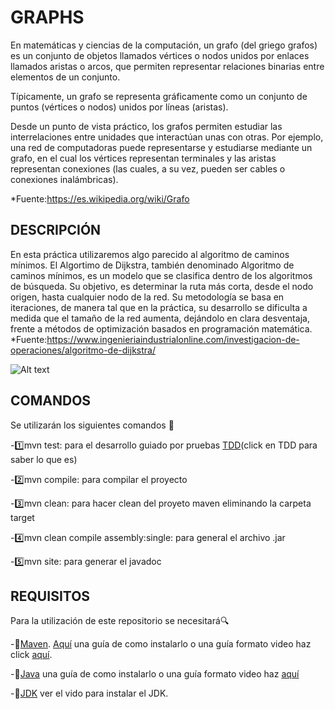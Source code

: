 # GRAPHS #

En matemáticas y ciencias de la computación, un grafo (del griego grafos)​ es un conjunto de objetos llamados vértices o nodos unidos por enlaces llamados aristas o arcos, que permiten representar relaciones binarias entre elementos de un conjunto.

Típicamente, un grafo se representa gráficamente como un conjunto de puntos (vértices o nodos) unidos por líneas (aristas).

Desde un punto de vista práctico, los grafos permiten estudiar las interrelaciones entre unidades que interactúan unas con otras. Por ejemplo, una red de computadoras puede representarse y estudiarse mediante un grafo, en el cual los vértices representan terminales y las aristas representan conexiones (las cuales, a su vez, pueden ser cables o conexiones inalámbricas).

*Fuente:https://es.wikipedia.org/wiki/Grafo

## DESCRIPCIÓN ##
En esta práctica utilizaremos algo parecido al algoritmo de caminos mínimos.
El Algortimo de Dijkstra, también denominado Algoritmo de caminos mínimos, es un modelo que se clasifica dentro de los algoritmos de búsqueda. Su objetivo, es determinar la ruta más corta, desde el nodo origen, hasta cualquier nodo de la red. Su metodología se basa en iteraciones, de manera tal que en la práctica, su desarrollo se dificulta a medida que el tamaño de la red aumenta, dejándolo en clara desventaja, frente a métodos de optimización basados en programación matemática.
*Fuente:https://www.ingenieriaindustrialonline.com/investigacion-de-operaciones/algoritmo-de-dijkstra/

![Alt text](https://4.bp.blogspot.com/-W7l7-YMEmLg/WfJ1SO_02_I/AAAAAAAAB7k/gW-QVpN-yWcwyYeR5mnKE53S-4E2KYJ2ACLcBGAs/s1600/giphy.gif)

## COMANDOS ##
Se utilizarán los siguientes comandos :page_facing_up:

-:one:mvn test: para el desarrollo guiado por pruebas [TDD](https://es.wikipedia.org/wiki/Desarrollo_guiado_por_pruebas#:~:text=Desarrollo%20guiado%20por%20pruebas%20de%20software%2C%20o%20Test%2Ddriven%20development,)(click en TDD para saber lo que es)

-:two:mvn compile: para compilar el proyecto

-:three:mvn clean: para hacer clean del proyeto maven eliminando la carpeta target

-:four:mvn clean compile assembly:single: para general el archivo .jar

-:five:mvn site: para generar el javadoc

## REQUISITOS ##
Para la utilización de este repositorio se necesitará:mag:
 
-:green_book:[Maven](https://maven.apache.org/).
[Aquí](https://myhanoli.com/2018/06/23/comoinstalarmavenenwindows/) una guía de como instalarlo o una guía formato video haz click [aquí](https://www.youtube.com/watch?v=snp1dTlJxqw&ab_channel=MitoCode).

-:blue_book:[Java](https://www.java.com/es/download/ie_manual.jsp) una guía de como instalarlo o una guía formato video haz [aquí](https://www.youtube.com/watch?v=s2YkWxVo49o&ab_channel=programadornovato)

-:orange_book:[JDK](https://www.youtube.com/watch?v=Stx3MNV3AHE&ab_channel=programadornovato) ver el vido para instalar el JDK.
